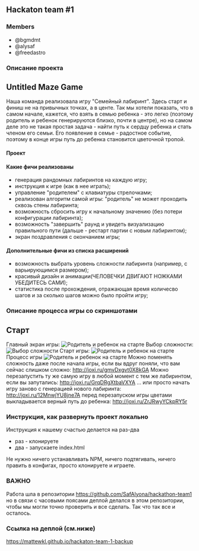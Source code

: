 ## Hackaton team #1

### Members
  - @bgmdmt
  - @alysaf
  - @freedastro

### Описание проекта

  ## Untitled Maze Game
Наша команда реализовала игру "Семейный лабиринт". Здесь старт и финиш не на привычных точках, а в центе. Так мы хотели показать, что в самом начале, кажется, что взять в семью ребенка - это легко (поэтому родитель и ребенок генерируются близко, почти в центре), но на самом деле это не такая простая задача - найти путь к сердцу ребенка и стать членом его семьи. Его появление в семье - радостное событие, поэтому в конце игры путь до ребенка становится цветочной тропой. 

#### Проект 
#### Какие фичи реализованы

- генерация рандомных лабиринтов на каждую игру;
- инструкция к игре (как в нее играть);
- управление "родителем" с клавиатуры стрелочками;
- реализован алгоритм самой игры: "родитель" не может проходить сквозь стены лабиринта;
- возможность сбросить игру к начальному значению (без потери конфигурации лабиринта);
- возможность "завершить" раунд и увидеть визуализацию правильного пути (дальше - рестарт партии с новым лабиринтом);
- экран поздравления с окончанием игры;

#### Дополнительные фичи из списка расширений
- возможность выбрать уровень сложности лабиринта (например, с варьирующимся размером);
- красивый дизайн и анимации(ЧЕЛОВЕЧКИ ДВИГАЮТ НОЖКАМИ УБЕДИТЕСЬ САМИ);
- статистика после прохождения, отражающая время количесво шагов и за сколько шагов можно было пройти игру; 

### Описание процесса игры со скриншотами
## Старт
 Главный экран игры: 
<image src="/markdown_imgs/img_1.jpg" alt="Родитель и ребенок на старте">
 Выбор сложности: 
<image src="/markdown_imgs/img_2.jpg" alt="Выбор сложности">
 Старт игры: 
<image src="/markdown_imgs/img_3.jpg" alt="Родитель и ребенок на старте">
Процесс игры
<image src="/markdown_imgs/img_1.jpg" alt="Родитель и ребенок на старте">
Можно поменять сложность даже после начала игры, если вы вдруг поняли, что вам сейчас слишком сложно: http://joxi.ru/gmvDxgvt0X8kGA
Можно перезапустить ту же самую игру в любой момент с тем же лабиринтом, если вы запутались: http://joxi.ru/GrqDRgXtbaVXYA
... или просто начать игру заново с генерацией нового лабиринта: http://joxi.ru/12MnwjYU8jne7A
перед перезапуском игры цветами выкладывается верный путь до ребенка: http://joxi.ru/ZrJRwyYCkpRY5r

### Инструкция, как развернуть проект локально
Инструкция к нашему счастью делается на раз-два
- раз - клонируете
- два - запускаете index.html

Не нужно ничего устанавливать NPM, ничего подтягивать, ничего править в конфигах, просто клонируете и играете.


### ВАЖНО 
Работа шла в репозитории https://github.com/SafAlyona/hackathon-team1 но в связи с часовыми поясами деплой делался в этом репозитории, чтобы мы могли точно проверить и все сделать. Так что так все и осталось. 

### Ссылка на деплой (см.ниже)

https://mattewkl.github.io/hackaton-team-1-backup
